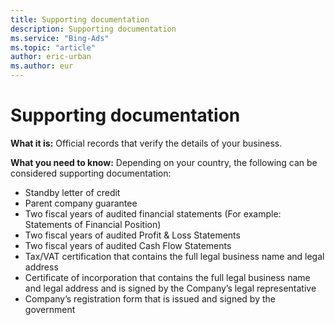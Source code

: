 ```yaml
---
title: Supporting documentation
description: Supporting documentation
ms.service: "Bing-Ads"
ms.topic: "article"
author: eric-urban
ms.author: eur
---
```


# Supporting documentation

**What it is:** Official records that verify the details of your business.

**What you need to know:** Depending on your country, the following can be considered supporting documentation:
- Standby letter of credit
- Parent company guarantee
- Two fiscal years of audited financial statements (For example: Statements of Financial Position)
- Two fiscal years of audited Profit &amp; Loss Statements
- Two fiscal years of audited Cash Flow Statements
- Tax/VAT certification that contains the full legal business name and legal address
- Certificate of incorporation that contains the full legal business name and legal address and is signed by the Company’s legal representative
- Company’s registration form that is issued and signed by the government



